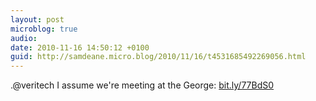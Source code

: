 ```yaml
---
layout: post
microblog: true
audio: 
date: 2010-11-16 14:50:12 +0100
guid: http://samdeane.micro.blog/2010/11/16/t4531685492269056.html
---
```

.@veritech I assume we're meeting at the George: [bit.ly/77BdS0](http://bit.ly/77BdS0)
